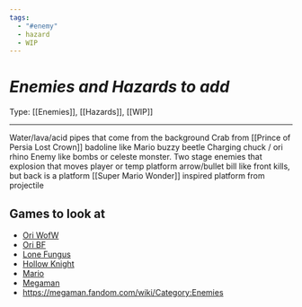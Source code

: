 ```yaml
---
tags:
  - "#enemy"
  - hazard
  - WIP
---
```

# _Enemies and Hazards to add_

Type: [[Enemies]], [[Hazards]], [[WIP]]

----

Water/lava/acid pipes that come from the background
Crab from [[Prince of Persia Lost Crown]]
badoline like
Mario buzzy beetle
Charging chuck / ori rhino
Enemy like bombs or celeste monster. Two stage enemies that explosion that moves player or temp platform 
arrow/bullet bill like
	front kills, but back is a platform
[[Super Mario Wonder]] inspired platform from projectile

## Games to look at

* [Ori WofW](https://oriandtheblindforest.fandom.com/wiki/Enemies_(Ori_and_the_Will_of_the_Wisps))
* [Ori BF](https://oriandtheblindforest.fandom.com/wiki/Enemies_(Blind_Forest))
* [Lone Fungus](https://lone-fungus.fandom.com/wiki/Enemies)
* [Hollow Knight](https://hollowknight.wiki/w/Category:Enemies_(Hollow_Knight))
* [Mario](https://www.mariowiki.com/List_of_enemies)
* [Megaman](https://megaman.fandom.com/wiki/List_of_enemies)
* https://megaman.fandom.com/wiki/Category:Enemies
